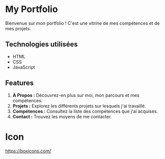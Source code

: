 ﻿# My Portfolio

Bienvenue sur mon portfolio ! C'est une vitrine de mes compétences et de mes projets.

## Technologies utilisées

- HTML
- CSS
- JavaScript

## Features

1. **À Propos :** Découvrez-en plus sur moi, mon parcours et mes compétences.
2. **Projets :** Explorez les différents projets sur lesquels j'ai travaillé.
3. **Compétences :** Consultez la liste des compétences que j'ai acquises.
4. **Contact :** Trouvez les moyens de me contacter.

# Icon
https://boxicons.com/
